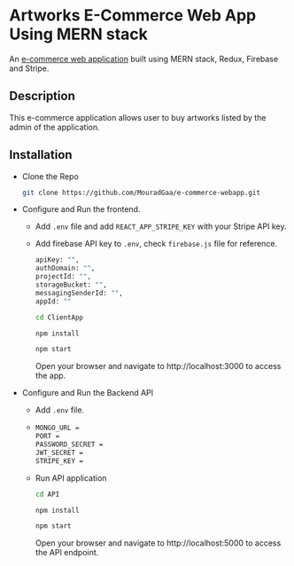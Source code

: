 # Artworks E-Commerce Web App Using MERN stack

An [e-commerce web application](https://magical-klepon-ac2c36.netlify.app/) built using MERN stack, Redux, Firebase and Stripe.

## Description

This e-commerce application allows user to buy artworks listed by the admin of the application.

## Installation

- Clone the Repo

    ```sh
    git clone https://github.com/MouradGaa/e-commerce-webapp.git
    ```

- Configure and Run the frontend.
  - Add `.env` file and add `REACT_APP_STRIPE_KEY` with your Stripe API key.
  - Add firebase API key to `.env`, check `firebase.js` file for reference.

    ```sh
    apiKey: "",
    authDomain: "",
    projectId: "",
    storageBucket: "",
    messagingSenderId: "",
    appId: ""
    ```
  
    ```sh
    cd ClientApp

    npm install

    npm start
    ```

    Open your browser and navigate to http://localhost:3000 to access the app.

- Configure and Run the Backend API
  - Add `.env` file.
  - 
    ```sh
    MONGO_URL = 
    PORT = 
    PASSWORD_SECRET = 
    JWT_SECRET = 
    STRIPE_KEY = 
    ```

  - Run API application
  
     ```sh
    cd API

    npm install

    npm start
    ```

    Open your browser and navigate to http://localhost:5000 to access the API endpoint.